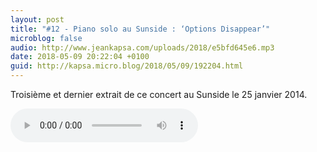 ```yaml
---
layout: post
title: "#12 - Piano solo au Sunside : ‘Options Disappear’"
microblog: false
audio: http://www.jeankapsa.com/uploads/2018/e5bfd645e6.mp3
date: 2018-05-09 20:22:04 +0100
guid: http://kapsa.micro.blog/2018/05/09/192204.html
---
```

Troisième et dernier extrait de ce concert au Sunside le 25 janvier 2014.

<audio controls="controls" src="http://www.jeankapsa.com/uploads/2018/e5bfd645e6.mp3" />
